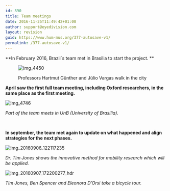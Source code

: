 ```yaml
---
id: 390
title: Team meetings
date: 2016-11-25T11:49:42+01:00
author: support@eyedivision.com
layout: revision
guid: https://www.hum-mus.org/377-autosave-v1/
permalink: /377-autosave-v1/
---
```

**In February 2016, Brazil´s team met in Brasilia to start the project. **<figure id="attachment_378" aria-describedby="caption-attachment-378" style="width: 1024px" class="wp-caption alignnone">

<img class="wp-image-378 size-large" src="/wp-content/uploads/2016/11/IMG_4450.jpg?resize=1024%2C765&#038;ssl=1" alt="img_4450" width="1024" height="765" srcset="/wp-content/uploads/2016/11/IMG_4450.jpg?resize=1024%2C765&ssl=1 1024w, /wp-content/uploads/2016/11/IMG_4450.jpg?resize=300%2C224&ssl=1 300w, /wp-content/uploads/2016/11/IMG_4450.jpg?resize=768%2C574&ssl=1 768w, /wp-content/uploads/2016/11/IMG_4450.jpg?w=2000&ssl=1 2000w" sizes="(max-width: 1000px) 100vw, 1000px" data-recalc-dims="1" /> <figcaption id="caption-attachment-378" class="wp-caption-text">Professors Hartmut Günther and Júlio Vargas walk in the city</figcaption></figure> 

**April saw the first full team meeting, including Oxford researchers, in the same place as the first meeting.**

<img class="alignnone size-medium wp-image-379" src="/wp-content/uploads/2016/11/IMG_4746.jpg?resize=300%2C224&#038;ssl=1" alt="img_4746" width="300" height="224" srcset="/wp-content/uploads/2016/11/IMG_4746.jpg?resize=300%2C224&ssl=1 300w, /wp-content/uploads/2016/11/IMG_4746.jpg?resize=768%2C574&ssl=1 768w, /wp-content/uploads/2016/11/IMG_4746.jpg?resize=1024%2C765&ssl=1 1024w, /wp-content/uploads/2016/11/IMG_4746.jpg?w=2000&ssl=1 2000w" sizes="(max-width: 300px) 100vw, 300px" data-recalc-dims="1" /> 

_Part of the team meets in UnB (University of Brasilia)._

&nbsp;

**In september, the team met again to update on what happened and align strategies for the next phases.**

<img class="alignnone size-medium wp-image-381" src="/wp-content/uploads/2016/11/IMG_20160906_122117235.jpg?resize=300%2C169&#038;ssl=1" alt="img_20160906_122117235" width="300" height="169" srcset="/wp-content/uploads/2016/11/IMG_20160906_122117235.jpg?resize=300%2C169&ssl=1 300w, /wp-content/uploads/2016/11/IMG_20160906_122117235.jpg?resize=768%2C432&ssl=1 768w, /wp-content/uploads/2016/11/IMG_20160906_122117235.jpg?resize=1024%2C576&ssl=1 1024w, /wp-content/uploads/2016/11/IMG_20160906_122117235.jpg?w=2000&ssl=1 2000w, /wp-content/uploads/2016/11/IMG_20160906_122117235.jpg?w=3000&ssl=1 3000w" sizes="(max-width: 300px) 100vw, 300px" data-recalc-dims="1" /> 

_Dr. Tim Jones shows the innovative method for mobility research which will be applied._

<img class="alignnone size-medium wp-image-380" src="/wp-content/uploads/2016/11/IMG_20160907_172200277_HDR.jpg?resize=300%2C169&#038;ssl=1" alt="img_20160907_172200277_hdr" width="300" height="169" srcset="/wp-content/uploads/2016/11/IMG_20160907_172200277_HDR.jpg?resize=300%2C169&ssl=1 300w, /wp-content/uploads/2016/11/IMG_20160907_172200277_HDR.jpg?resize=768%2C432&ssl=1 768w, /wp-content/uploads/2016/11/IMG_20160907_172200277_HDR.jpg?resize=1024%2C576&ssl=1 1024w, /wp-content/uploads/2016/11/IMG_20160907_172200277_HDR.jpg?w=2000&ssl=1 2000w, /wp-content/uploads/2016/11/IMG_20160907_172200277_HDR.jpg?w=3000&ssl=1 3000w" sizes="(max-width: 300px) 100vw, 300px" data-recalc-dims="1" /> 

_Tim Jones, Ben Spencer and Eleonora D&#8217;Orsi take a bicycle tour._